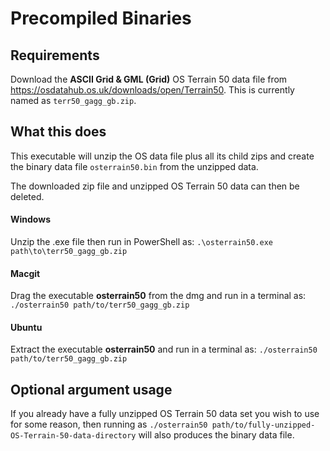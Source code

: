 # Precompiled Binaries

## Requirements
Download the **ASCII Grid & GML (Grid)** OS Terrain 50 data file from
https://osdatahub.os.uk/downloads/open/Terrain50. This is currently
named as ``terr50_gagg_gb.zip``.

## What this does
This executable will unzip the OS data file plus all its child zips and create the binary data file ``osterrain50.bin`` from the unzipped data.

The downloaded zip file and unzipped OS Terrain 50 data can then 
be deleted.

#### Windows

Unzip the .exe file then run in PowerShell as:
``.\osterrain50.exe path\to\terr50_gagg_gb.zip``

#### Macgit 

Drag the executable **osterrain50** from the dmg and run in a terminal as:
``./osterrain50 path/to/terr50_gagg_gb.zip``

#### Ubuntu

Extract the executable **osterrain50**  and run in a terminal as:
``./osterrain50 path/to/terr50_gagg_gb.zip``

## Optional argument usage

If you already have a fully unzipped OS Terrain 50 data set you wish to use for some reason, then running as 
``./osterrain50 path/to/fully-unzipped-OS-Terrain-50-data-directory``
will also produces the binary data file.